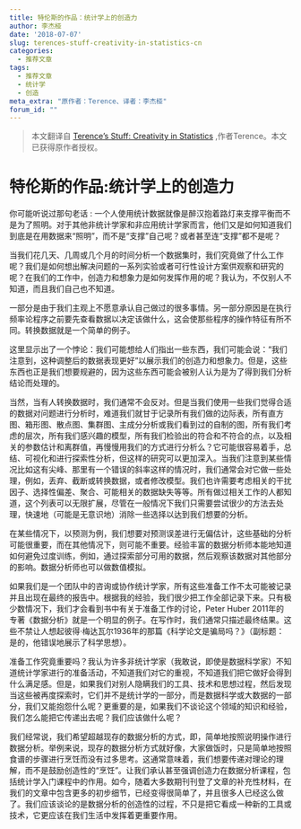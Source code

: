 ```yaml
---
title: 特伦斯的作品：统计学上的创造力
author: 李杰桠
date: '2018-07-07'
slug: terences-stuff-creativity-in-statistics-cn
categories:
  - 推荐文章
tags:
  - 推荐文章
  - 统计学
  - 创造
meta_extra: "原作者：Terence、译者：李杰桠"
forum_id: ""
---
```


> 本文翻译自 [Terence’s Stuff: Creativity in Statistics](http://bulletin.imstat.org/2014/05/terence’s-stuff-creativity-in-statistics/) ,作者Terence。本文已获得原作者授权。


# 特伦斯的作品:统计学上的创造力
你可能听说过那句老话 : 一个人使用统计数据就像是醉汉抱着路灯来支撑平衡而不是为了照明。对于其他非统计学家和非应用统计学家而言，他们又是如何知道我们到底是在用数据来“照明”，而不是“支撑”自己呢？或者甚至连“支撑”都不是呢？

当我们花几天、几周或几个月的时间分析一个数据集时，我们究竟做了什么工作呢？我们是如何想出解决问题的一系列实验或者可行性设计方案供观察和研究的呢？在我们的工作中，创造力和想象力是如何发挥作用的呢？我认为，不仅别人不知道，而且我们自己也不知道。

一部分是由于我们主观上不愿意承认自己做过的很多事情。另一部分原因是在执行频率论程序之前要先查看数据以决定该做什么，这会使那些程序的操作特征有所不同。转换数据就是一个简单的例子。

这里显示出了一个悖论：我们可能想给人们指出一些东西，我们可能会说：“我们注意到，这种调整后的数据表现更好”以展示我们的创造力和想象力。但是，这些东西也正是我们想要规避的，因为这些东西可能会被别人认为是为了得到我们分析结论而处理的。

当然，当有人转换数据时，我们通常不会反对。但是当我们使用一些我们觉得合适的数据对问题进行分析时，难道我们就甘于记录所有我们做的边际表，所有直方图、箱形图、散点图、集群图、主成分分析或我们看到过的自制的图，所有我们考虑的层次，所有我们感兴趣的模型，所有我们检验出的符合和不符合的点，以及相关的参数估计和离群值，再慢慢用我们的方式进行分析么？它可能很容易着手，总结、可视化和进行探索性分析，但这样的研究可以更加深入。当我们注意到某些情况比如这有尖峰、那里有一个错误的斜率这样的情况时，我们通常会对它做一些处理，例如，丢弃、截断或转换数据，或者修改模型。我们也许需要考虑相关的干扰因子、选择性偏差、聚合、可能相关的数据缺失等等。所有做过相关工作的人都知道，这个列表可以无限扩展，尽管在一般情况下我们只需要尝试很少的方法去处理，快速地（可能是无意识地）消除一些选择以达到我们想要的分析。

在某些情况下，以预测为例，我们想要对预测误差进行无偏估计，这些基础的分析可能很重要，而在其他情况下，则可能不重要。经验丰富的数据分析师本能地知道如何避免过度训练，例如，通过探索部分可用的数据，然后观察该数据对其他部分的影响。数据分析师也可以做数值模拟。

如果我们是一个团队中的咨询或协作统计学家，所有这些准备工作不太可能被记录并且出现在最终的报告中。根据我的经验，我们很少把工作全部记录下来。只有极少数情况下，我们才会看到书中有关于准备工作的讨论，Peter Huber 2011年的专著《数据分析》就是一个明显的例子。在写作时，我们通常只描述最终结果。这些不禁让人想起彼得·梅达瓦尔1936年的那篇《科学论文是骗局吗？》（副标题：是的，他错误地展示了科学思想）。

准备工作究竟重要吗？我认为许多非统计学家（我敢说，即使是数据科学家）不知道统计学家进行的准备活动，不知道我们对它的重视，不知道我们把它做好会得到什么满足感。但是，如果我们对别人隐瞒我们的工具、技术和思想过程，然后发现当这些被再度探索时，它们并不是统计学的一部分，而是数据科学或大数据的一部分，我们又能抱怨什么呢？更重要的是，如果我们不谈论这个领域的知识和经验，我们怎么能把它传递出去呢？我们应该做什么呢？

我们经常说，我们希望超越现存的数据分析的方式，即，简单地按照说明操作进行数据分析。举例来说，现存的数据分析方式就好像，大家做饭时，只是简单地按照食谱的步骤进行烹饪而没有过多思考。这通常意味着，我们想要传递对理论的理解，而不是鼓励创造性的“烹饪”。让我们承认甚至强调创造力在数据分析课程，包括统计学入门课程中的作用。如今，随着大多数期刊刊登了文章的补充性材料，在我们的文章中包含更多的初步细节，已经变得很简单了，并且很多人已经这么做了。我们应该谈论的是数据分析的创造性的过程，不只是把它看成一种新的工具或技术，它更应该在我们生活中发挥着更重要作用。
